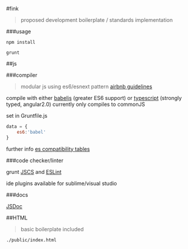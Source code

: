 #fink
>proposed development boilerplate / standards implementation

###usage

```shell
npm install
```

```shell
grunt
```

##js

###compiler

>modular js using es6/esnext pattern [airbnb guidelines](https://github.com/airbnb/javascript)

compile with either [babeljs](https://babeljs.io/) (greater ES6 support) or [typescript](http://www.typescriptlang.org/) (strongly typed, angular2.0) currently only compiles to commonJS

set in Gruntfile.js
```js
data = {
    es6:'babel'
}
```

further info [es compatibility tables](http://kangax.github.io/compat-table/es5/)

###code checker/linter

grunt [JSCS](http://jscs.info/) and [ESLint](http://eslint.org/)

ide plugins available for sublime/visual studio

###docs

[JSDoc](http://usejsdoc.org/)

##HTML

>basic boilerplate included

```
./public/index.html
```